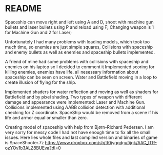 # README #

Spaceship can move right and left using A and D, 
shoot with machine gun bullets and laser bullets using P and reload using F;
Changing weapon is 1 for Machine Gun and 2 for Laser;

Unfortunately I had many problems with loading models, which took too much time, so enemies are just simple squares,
Collisions with spaceship and enemy bullets as well as enemies and spaceship bullets implemented.

A friend of mine had some problems with collisions with spaceship and enemies on his laptop so I decided to comment it
Implemented scoring for killing enemies, enemies have life, all nesessary information about spaceship can be seen on screen.
Water and Battlefield moving in a loop to create illusion of flying for the ship.

Implemented shaders for water reflection and moving as well as shaders for Battlefield and by pixel shading.
Two types of weapon with different damage and appearance were implemented: Laser and Machine Gun.
Collisions implemented using AABB collision detection with additional checking for Z coordinate.
SpaceShip would be removed from a scene if his life and armor equal or smaller than zero.

Creating model of spaceship with help from Bjørn-Richard Pedersen.
I am very sorry for messy code I had not have enough time to fix all the small issues.
Here lies whole files and last compiled version and binaries of game is SpaceShooter.7z
https://www.dropbox.com/sh/tt0iyggdgufijgk/AAC_lTR-ozYOv1b3ALZ8BUEva?dl=0